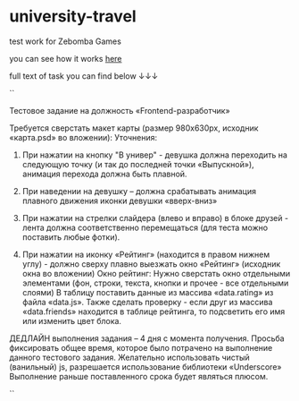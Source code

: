 # university-travel

test work for Zebomba Games

you can see how it works [here](https://university-travel.web.app/)

full text of task you can find below ↓↓↓

``

Тестовое задание
на должность «Frontend-разработчик»

Требуется сверстать макет карты  (размер 980х630px, исходник «карта.psd» во вложении):
Уточнения:
1) При нажатии на кнопку "В универ" - девушка должна переходить на следующую точку (и так до последней точки «Выпускной»), анимация перехода должна быть плавной. 
2) При наведении на девушку – должна срабатывать анимация плавного движения иконки девушки «вверх-вниз»

3) При нажатии на стрелки слайдера (влево и вправо) в блоке друзей - лента должна соответственно перемещаться (для теста можно поставить любые фотки).

4) При нажатии на иконку «Рейтинг» (находится в правом нижнем углу) - должно сверху плавно выезжать окно «Рейтинг» (исходник окна во вложении)
Окно рейтинг: 
Нужно сверстать окно отдельными элементами (фон, строки, текста, кнопки и прочее - все отдельными слоями)
В таблицу поставить данные из массива «data.rating» из файла «data.js». 
Также сделать проверку - если друг из массива «data.friends» находится в таблице рейтинга, то подсветить его имя или изменить цвет блока.

ДЕДЛАЙН выполнения задания – 4 дня с момента получения. 
Просьба фиксировать общее время, которое было потрачено на выполнение данного тестового задания.
Желательно использовать чистый (ванильный) js, разрешается использование библиотеки «Underscore»
Выполнение раньше поставленного срока будет являться плюсом.

``